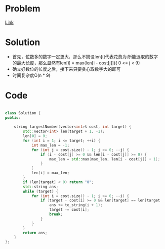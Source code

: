 # Problem
[Link](https://leetcode-cn.com/problems/form-largest-integer-with-digits-that-add-up-to-target/)

# Solution
* 首先，位数多的数字一定更大，那么不妨设len[i]代表花费为i所能选取的数字的最大长度，那么显然有len[i] = max(len[i - cost[j]]){ 0 <= j < 9}
* 确立好数位的长度之后，接下来只要贪心取数字大的即可
* 时间复杂度O(n * 9)

# Code
```cpp

class Solution {
public:
    
	string largestNumber(vector<int>& cost, int target) {
		std::vector<int> len(target + 1, -1);
		len[0] = 0;
		for (int i = 1; i <= target; ++i) {
			int max_len = -1;
			for (int j = cost.size() - 1; j >= 0; --j) {
				if (i - cost[j] >= 0 && len[i - cost[j]] >= 0) {
					max_len = std::max(max_len, len[i - cost[j]] + 1);
				}
			}
			len[i] = max_len;
		}
		if (len[target] < 0) return "0";
		std::string ans;
		while (target) {
			for (int i = cost.size() - 1; i >= 0; --i) {
				if (target - cost[i] >= 0 && len[target] == len[target - cost[i]] + 1) {
					ans += to_string(i + 1);
					target -= cost[i];
					break;
				}
			}
		}
		return ans;
	}
};
```